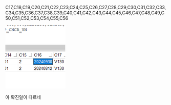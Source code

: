 






   C17,C18,C19,C20,C21,C22,C23,C24,C25,C26,C27,C28,C29,C30,C31,C32,C33,C34,C35,C36,C37,C38,C39,C40,C41,C42,C43,C44,C45,C46,C47,C48,C49,C50,C51,C52,C53,C54,C55,C56


![alt text](image.png)

아 확진일이 다르네